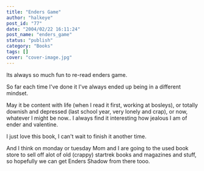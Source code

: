 ```yaml
---
title: "Enders Game"
author: "halkeye"
post_id: "77"
date: "2004/02/22 16:11:24"
post_name: "enders_game"
status: "publish"
category: "Books"
tags: []
cover: "cover-image.jpg"
---
```


Its always so much fun to re-read enders game.

So far each time I've done it I've always ended up being in a different mindset.

May it be content with life (when I read it first, working at bosleys), or totally downish and depressed (last school year, very lonely and crap), or now, whatever I might be now.. I always find it interesting how jealous I am of ender and valentine.

I just love this book, I can't wait to finish it another time.

And I think on monday or tuesday Mom and I are going to the used book store to sell off alot of old (crappy) startrek books and magazines and stuff, so hopefully we can get Enders Shadow from there tooo.